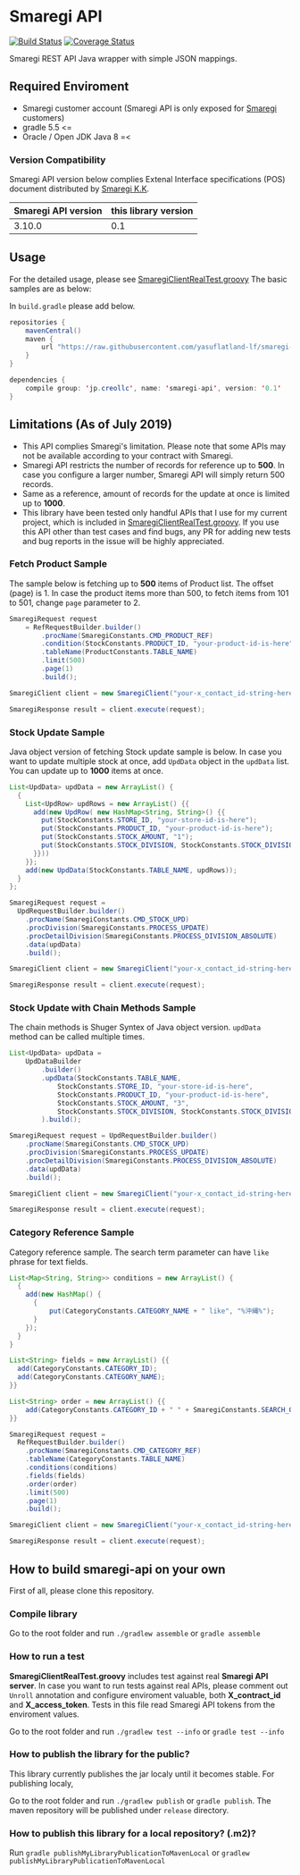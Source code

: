 # Smaregi API
[![Build Status](https://travis-ci.org/yasuflatland-lf/smaregi-api.svg?branch=master)](https://travis-ci.org/yasuflatland-lf/smaregi-api) [![Coverage Status](https://coveralls.io/repos/github/yasuflatland-lf/smaregi-api/badge.svg)](https://coveralls.io/github/yasuflatland-lf/smaregi-api)


Smaregi REST API Java wrapper with simple JSON mappings.

## Required Enviroment
* Smaregi customer account (Smaregi API is only exposed for [Smaregi](https://smaregi.jp/) customers)
* gradle 5.5 <=
* Oracle / Open JDK Java 8 =<

### Version Compatibility
Smaregi API version below complies Extenal Interface specifications (POS) document distributed by [Smaregi K.K](https://smaregi.jp/).

| Smaregi API version | this library version |
| :--- | :--- |
| 3.10.0 | 0.1 |  

## Usage
For the detailed usage, please see [SmaregiClientRealTest.groovy](https://github.com/yasuflatland-lf/smaregi-api/blob/develop/src/test/groovy/jp/creollc/smaregi/impl/SmaregiClientRealTest.groovy) The basic samples are as below:

In `build.gradle` please add below.
```java
repositories {
    mavenCentral()
    maven {
        url "https://raw.githubusercontent.com/yasuflatland-lf/smaregi-api/master/releases/"
    }
}

dependencies {
    compile group: 'jp.creollc', name: 'smaregi-api', version: '0.1'
}
```

## Limitations (As of July 2019)
* This API complies Smaregi's limitation. Please note that some APIs may not be available according to your contract with Smaregi.
* Smaregi API restricts the number of records for reference up to **500**. In case you configure a larger number, Smaregi API will simply return 500 records.
* Same as a reference, amount of records for the update at once is limited up to **1000**. 
* This library have been tested only handful APIs that I use for my current project, which is included in [SmaregiClientRealTest.groovy](/Users/yasuflatland/project/smaregi-api/src/test/groovy/jp/creollc/smaregi/impl/SmaregiClientRealTest.groovy). If you use this API other than test cases and find bugs, any PR for adding new tests and bug reports in the issue will be highly appreciated.

### Fetch Product Sample
The sample below is fetching up to **500** items of Product list. The offset (page) is 1. In case the product items more than 500, to fetch items from 101 to 501, change ```page``` parameter to 2.

```java
SmaregiRequest request 
    = RefRequestBuilder.builder()
        .procName(SmaregiConstants.CMD_PRODUCT_REF)
        .condition(StockConstants.PRODUCT_ID, "your-product-id-is-here")
        .tableName(ProductConstants.TABLE_NAME)
        .limit(500)
        .page(1)
        .build();

SmaregiClient client = new SmaregiClient("your-x_contact_id-string-here", "your-x_access_token-string-here");

SmaregiResponse result = client.execute(request);
```

### Stock Update Sample

Java object version of fetching Stock update sample is below. In case you want to update multiple stock at once, add ```UpdData``` object in the ```updData``` list. You can update up to **1000** items at once.

```java
List<UpdData> updData = new ArrayList() {
  {
    List<UpdRow> updRows = new ArrayList() {{
      add(new UpdRow( new HashMap<String, String>() {{
        put(StockConstants.STORE_ID, "your-store-id-is-here");
        put(StockConstants.PRODUCT_ID, "your-product-id-is-here");
        put(StockConstants.STOCK_AMOUNT, "1");
        put(StockConstants.STOCK_DIVISION, StockConstants.STOCK_DIVISION_DEFAULT);
      }}))
    }};
    add(new UpdData(StockConstants.TABLE_NAME, updRows));
  }
};

SmaregiRequest request = 
  UpdRequestBuilder.builder()
    .procName(SmaregiConstants.CMD_STOCK_UPD)
    .procDivision(SmaregiConstants.PROCESS_UPDATE)
    .procDetailDivision(SmaregiConstants.PROCESS_DIVISION_ABSOLUTE)
    .data(updData)
    .build();

SmaregiClient client = new SmaregiClient("your-x_contact_id-string-here", "your-x_access_token-string-here");

SmaregiResponse result = client.execute(request);
```

### Stock Update with Chain Methods Sample

The chain methods is Shuger Syntex of Java object version. ```updData``` method can be called multiple times.

```java
List<UpdData> updData =
    UpdDataBuilder
        .builder()
        .updData(StockConstants.TABLE_NAME,
            StockConstants.STORE_ID, "your-store-id-is-here",
            StockConstants.PRODUCT_ID, "your-product-id-is-here",
            StockConstants.STOCK_AMOUNT, "3",
            StockConstants.STOCK_DIVISION, StockConstants.STOCK_DIVISION_DEFAULT
        ).build();

SmaregiRequest request = UpdRequestBuilder.builder()
    .procName(SmaregiConstants.CMD_STOCK_UPD)
    .procDivision(SmaregiConstants.PROCESS_UPDATE)
    .procDetailDivision(SmaregiConstants.PROCESS_DIVISION_ABSOLUTE)
    .data(updData)
    .build();

SmaregiClient client = new SmaregiClient("your-x_contact_id-string-here", "your-x_access_token-string-here");

SmaregiResponse result = client.execute(request);

```

### Category Reference Sample
Category reference sample. The search term parameter can have ```like``` phrase for text fields.

```java
List<Map<String, String>> conditions = new ArrayList() {
  {
    add(new HashMap() {
      {
          put(CategoryConstants.CATEGORY_NAME + " like", "%沖縄%");
      }
    });
  }
}

List<String> fields = new ArrayList() {{
  add(CategoryConstants.CATEGORY_ID);
  add(CategoryConstants.CATEGORY_NAME);
}}

List<String> order = new ArrayList() {{
    add(CategoryConstants.CATEGORY_ID + " " + SmaregiConstants.SEARCH_ORDER_DESC)
}}

SmaregiRequest request = 
  RefRequestBuilder.builder()
    .procName(SmaregiConstants.CMD_CATEGORY_REF)
    .tableName(CategoryConstants.TABLE_NAME)
    .conditions(conditions)
    .fields(fields)
    .order(order)
    .limit(500)
    .page(1)
    .build();

SmaregiClient client = new SmaregiClient("your-x_contact_id-string-here", "your-x_access_token-string-here");

SmaregiResponse result = client.execute(request);
```

## How to build smaregi-api on your own
First of all, please clone this repository.

### Compile library
Go to the root folder and run `./gradlew assemble` or `gradle assemble`

### How to run a test
**SmaregiClientRealTest.groovy** includes test against real **Smaregi API server**. In case you want to run tests against real APIs, please comment out `Unroll` annotation and configure enviroment valuable, both **X_contract_id** and **X_access_token**. Tests in this file read Smaregi API tokens from the enviroment values.

Go to the root folder and run `./gradlew test --info` or `gradle test --info`

### How to publish the library for the public?
This library currently publishes the jar localy until it becomes stable. For publishing localy,

Go to the root folder and run `./gradlew publish` or `gradle publish`. The maven repository will be published under `release` directory.

### How to publish this library for a local repository? (.m2)?
Run `gradle publishMyLibraryPublicationToMavenLocal` or `gradlew publishMyLibraryPublicationToMavenLocal`